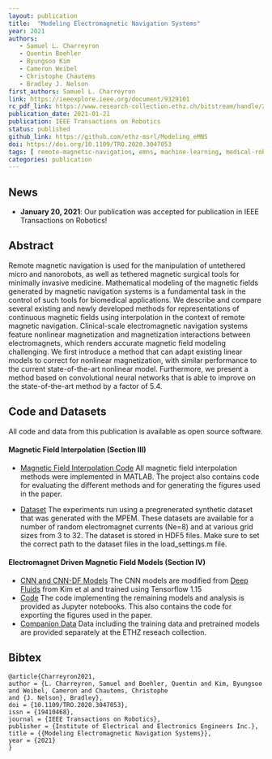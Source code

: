 ```yaml
---
layout: publication
title:  "Modeling Electromagnetic Navigation Systems"
year: 2021
authors: 
   - Samuel L. Charreyron
   - Quentin Boehler
   - Byungsoo Kim
   - Cameron Weibel
   - Christophe Chautems
   - Bradley J. Nelson
first_authors: Samuel L. Charreyron
link: https://ieeexplore.ieee.org/document/9329101
rc_pdf_link: https://www.research-collection.ethz.ch/bitstream/handle/20.500.11850/468301/Modeling_Electromagnetic_Navigation_Systems.pdf
publication_date: 2021-01-21
publication: IEEE Transactions on Robotics
status: published
github_link: https://github.com/ethz-msrl/Modeling_eMNS
doi: https://doi.org/10.1109/TRO.2020.3047053 
tags: [ remote-magnetic-navigation, emns, machine-learning, medical-robotics]
categories: publication
---
```


## News ##
* **January 20, 2021**: Our publication was accepted for publication in IEEE Transactions on Robotics!

## Abstract ##
Remote magnetic navigation is used for the manipulation of untethered micro and nanorobots, as well as tethered
magnetic surgical tools for minimally invasive medicine. Mathematical modeling of the magnetic fields generated by magnetic
navigation systems is a fundamental task in the control of such
tools for biomedical applications. We describe and compare
several existing and newly developed methods for representations
of continuous magnetic fields using interpolation in the context
of remote magnetic navigation. Clinical-scale electromagnetic
navigation systems feature nonlinear magnetization and magnetization interactions between electromagnets, which renders
accurate magnetic field modeling challenging. We first introduce
a method that can adapt existing linear models to correct for
nonlinear magnetization, with similar performance to the current
state-of-the-art nonlinear model. Furthermore, we present a
method based on convolutional neural networks that is able to
improve on the state-of-the-art method by a factor of 5.4.

## Code and Datasets ##
All code and data from this publication is available as open source software.

#### Magnetic Field Interpolation (Section III) ####
* [Magnetic Field Interpolation Code](https://github.com/ethz-msrl/Magnetic_Field_Interpolation) All magnetic field
    interpolation methods were implemented in MATLAB. The project also contains code for evaluating the different
    methods and for generating the figures used in the paper.

* [Dataset](https://www.research-collection.ethz.ch/handle/20.500.11850/408738) The experiments run using a
    pregrenerated synthetic dataset that was generated with the MPEM. These datasets are available for a number of
    random electromagnet currents (Ne=8) and at various grid sizes from 3 to 32. The dataset is stored in HDF5 files.
     Make sure to set the correct path to the dataset files in the load_settings.m
    file.

#### Electromagnet Driven Magnetic Field Models (Section IV) ####
* [CNN and CNN-DF Models](https://github.com/ethz-msrl/deep_fluids/settings) The CNN models are modified from [Deep
    Fluids](https://github.com/byungsook/deep-fluids) from Kim et al and trained using Tensorflow 1.15
* [Code](https://github.com/ethz-msrl/Modeling_eMNS) The code implementing the remaining models and analysis
    is provided as Jupyter notebooks. This also contains the code for exporting the figures used in the paper.
* [Companion Data](https://www.research-collection.ethz.ch/handle/20.500.11850/456493) Data including the training data and pretrained models are
    provided separately at the ETHZ reseach collection.

## Bibtex ##
~~~
@article{Charreyron2021,
author = {L. Charreyron, Samuel and Boehler, Quentin and Kim, Byungsoo and Weibel, Cameron and Chautems, Christophe
and {J. Nelson}, Bradley},
doi = {10.1109/TRO.2020.3047053},
issn = {19410468},
journal = {IEEE Transactions on Robotics},
publisher = {Institute of Electrical and Electronics Engineers Inc.},
title = {{Modeling Electromagnetic Navigation Systems}},
year = {2021}
}
~~~


